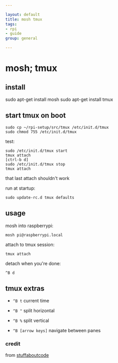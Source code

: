 ```yaml
---

layout: default
title: mosh tmux
tags: 
- rpi
- guide
group: general

---
```



# mosh; tmux

## install

sudo apt-get install mosh
sudo apt-get install tmux

## start tmux on boot

	sudo cp ~/rpi-setup/src/tmux /etc/init.d/tmux
	sudo chmod 755 /etc/init.d/tmux

test:

	sudo /etc/init.d/tmux start
	tmux attach
	[ctrl-b d]
	sudo /etc/init.d/tmux stop
	tmux attach

that last attach shouldn't work

run at startup:

	sudo update-rc.d tmux defaults

## usage

mosh into raspberrypi:

	mosh pi@raspberrypi.local

attach to tmux session:

	tmux attach

detach when you're done:

	^B d

## tmux extras

*	`^B t` current time

*	`^B "` split horizontal

*	`^B %` split vertical

*	`^B [arrow keys]` navigate between panes

### credit

from [stuffaboutcode](http://www.stuffaboutcode.com/2012/06/raspberry-pi-run-program-at-start-up.html)